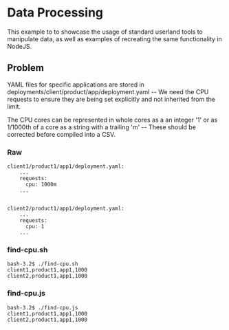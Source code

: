 # Data Processing

This example to to showcase the usage of standard userland tools to manipulate data, as well as examples of recreating the same functionality in NodeJS.

## Problem

YAML files for specific applications are stored in deployments/client/product/app/deployment.yaml -- We need the CPU requests to ensure they are being set explicitly and not inherited from the limit.

The CPU cores can be represented in whole cores as a an integer '1' or as 1/1000th of a core as a string with a trailing 'm' -- These should be corrected before compiled into a CSV.

### Raw
```
client1/product1/app1/deployment.yaml:
    ...
    requests:
      cpu: 1000m
    ...


client2/product1/app1/deployment.yaml:
    ...
    requests:
      cpu: 1
    ...
```

### find-cpu.sh
```
bash-3.2$ ./find-cpu.sh
client1,product1,app1,1000
client2,product1,app1,1000
```

### find-cpu.js
```
bash-3.2$ ./find-cpu.js
client1,product1,app1,1000
client2,product1,app1,1000
```
